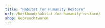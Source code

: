 ```yaml
---
title: "Habitat for Humanity ReStore"
url: /berthoud/habitat-for-humanity-restore/
shop: Gebrauchtwaren
---
```

